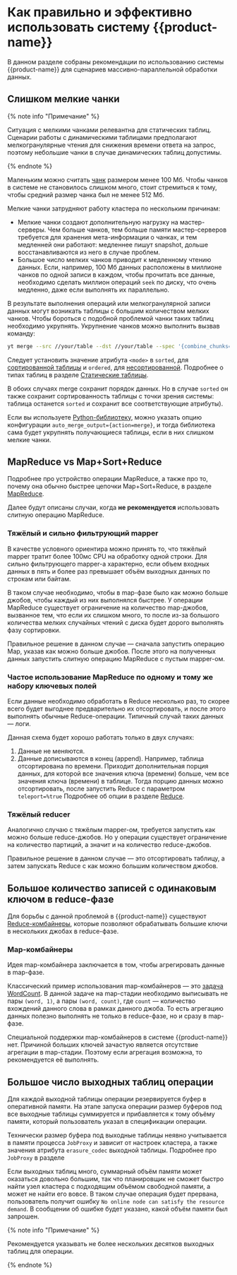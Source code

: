 # Как правильно и эффективно использовать систему {{product-name}}

В данном разделе собраны рекомендации по использованию системы {{product-name}} для сценариев массивно-параллельной обработки данных.

## Слишком мелкие чанки 

{% note info "Примечание" %}

Ситуация с мелкими чанками релевантна для статических таблиц. Сценарии работы с динамическими таблицами предполагают мелкогранулярные чтения для снижения времени ответа на запрос, поэтому небольшие чанки в случае динамических таблиц допустимы.

{% endnote %}

Маленьким можно считать [чанк](../../../../user-guide/storage/chunks.md) размером менее 100 Mб. Чтобы чанков в системе не становилось слишком много, стоит стремиться к тому, чтобы средний размер чанка был не менее 512 Мб.

Мелкие чанки затрудняют работу кластера по нескольким причинам:

* Мелкие чанки создают дополнительную нагрузку на мастер-серверы. Чем больше чанков, тем больше памяти мастер-серверов требуется для хранения мета-информации о чанках, и тем медленней они работают: медленнее пишут snapshot, дольше восстанавливаются из него в случае проблем.
* Большое число мелких чанков приводит к медленному чтению данных. Если, например, 100 Мб данных расположены в миллионе чанков по одной записи в каждом, чтобы прочитать все данные, необходимо сделать миллион операций `seek` по диску, что очень медленно, даже если выполнять их параллельно.

В результате выполнения операций или мелкогранулярной записи данных могут возникать таблицы с большим количеством мелких чанков. Чтобы бороться с подобной проблемой чанки таких таблиц необходимо укрупнять. Укрупнение чанков можно выполнить вызвав команду:

```bash
yt merge --src //your/table --dst //your/table --spec '{combine_chunks=true;mode=<mode>}'
```

Следует установить значение атрибута `<mode>` в `sorted`, для [сортированной таблицы](../../../../user-guide/storage/static-tables.md#sorted_tables) и `ordered`, для [несортированной](../../../../user-guide/storage/static-tables.md#unsorted_tables). Подробнее о типах таблиц в разделе [Статические таблицы](../../../../user-guide/storage/static-tables.md).

В обоих случаях merge сохранит порядок данных. Но в случае `sorted` он также сохранит сортированность таблицы с точки зрения системы: таблица останется `sorted` и сохранит все соответствующие атрибуты).

Если вы используете [Python-библиотеку](../../../api/python/userdoc.md), можно указать опцию конфигурации `auto_merge_output={action=merge}`, и тогда библиотека сама будет укрупнять получающиеся таблицы, если в них слишком мелкие чанки.

## MapReduce vs Map+Sort+Reduce

Подробнее про устройство операции MapReduce, а также про то, почему она обычно быстрее цепочки Map+Sort+Reduce, в разделе [MapReduce](../../../../user-guide/data-processing/operations/mapreduce.md). 

Далее будут описаны случаи, когда **не рекомендуется** использовать слитную операцию MapReduce. 

### Тяжёлый и сильно фильтрующий mapper

В качестве условного ориентира можно принять то, что тяжёлый mapper тратит более 100мс CPU на обработку одной строки. Для сильно фильтрующего mapper-а характерно, если объем входных данных в пять и более раз превышает объём выходных данных по строкам или байтам.

В таком случае необходимо, чтобы в map-фазе было как можно больше джобов, чтобы каждый из них выполнялся быстрее. У операции MapReduce существует ограничение на количество map-джобов, вызванное тем, что если их слишком много, то после из-за большого количества мелких случайных чтений с диска будет дорого выполнять фазу сортировки.

Правильное решение в данном случае — сначала запустить операцию Map, указав как можно больше джобов. После этого на полученных данных запустить слитную операцию MapReduce с пустым mapper-ом.

### Частое использование MapReduce по одному и тому же набору ключевых полей

Если данные необходимо обработать в Reduce несколько раз, то скорее всего будет выгоднее предварительно их отсортировать, и после этого выполнять обычные Reduce-операции. Типичный случай таких данных — логи.

Данная схема будет хорошо работать только в двух случаях:

1. Данные не меняются.
2. Данные дописываются в конец (append). Например, таблица отсортирована по времени. Приходит дополнительная порция данных, для которой все значения ключа (времени) больше, чем все значения ключа (времени) в таблице. Тогда порцию данных можно отсортировать, после запустить Reduce с параметром `teleport=%true` Подробнее об опции в разделе [Reduce](../../../../user-guide/data-processing/operations/reduce.md#foreign_tables).

### Тяжёлый reducer

Аналогично случаю с тяжёлым mapper-ом, требуется запустить как можно больше reduce-джобов. Но у операции существует ограничение на количество партиций, а значит и на количество reduce-джобов.

Правильное решение в данном случае — это отсортировать таблицу, а затем запускать Reduce с как можно большим количеством джобов.

## Большое количество записей с одинаковым ключом в reduce-фазе

Для борьбы с данной проблемой в {{product-name}} существуют [Reduce-комбайнеры](../../../../user-guide/data-processing/operations/mapreduce#reduce_combiner.md), которые позволяют обрабатывать большие ключи в нескольких джобах в reduce-фазе.

### Map-комбайнеры

Идея map-комбайнера заключается в том, чтобы агрегировать данные в map-фазе. 

Классический пример использования map-комбайнеров — это [задача WordCount](http://wiki.apache.org/hadoop/WordCount). В данной задаче на map-стадии необходимо выписывать не пары `(word, 1)`, а пары `(word, count)`, где `count` — количество вхождений данного слова в рамках данного джоба. То есть агрегацию данных полезно выполнять не только в reduce-фазе, но и сразу в map-фазе.

Специальной поддержки map-комбайнеров в системе {{product-name}} нет. Причиной больших ключей зачастую является отсутствие агрегации в map-стадии. Поэтому если агрегация возможна, то рекомендуется её выполнять.

## Большое число выходных таблиц операции

Для каждой выходной таблицы операции резервируется буфер в оперативной памяти. На этапе запуска операции размер буферов под все выходные таблицы суммируется и прибавляется к тому объёму памяти, который пользователь указал в спецификации операции. 

Технически размер буфера под выходные таблицы неявно учитывается в памяти процесса `JobProxy` и зависит от настроек кластера, а также значения атрибута `erasure_codec` выходной таблицы. Подробнее про `JobProxy` в разделе 

Если выходных таблиц много, суммарный объём памяти может оказаться довольно большим, так что планировщик не сможет быстро найти узел кластера с подходящим объёмом свободной памяти, а может не найти его вовсе. В таком случае операция будет прервана, пользователь получит ошибку `No online node can satisfy the resource demand`. В сообщении об ошибке будет указано, какой объём памяти был запрошен. 

{% note info "Примечание" %}

Рекомендуется указывать не более нескольких десятков выходных таблиц для операции.

{% endnote %}
